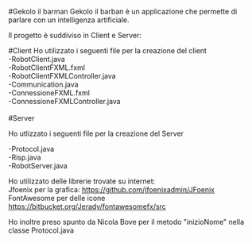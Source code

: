 #Gekolo il barman
Gekolo il barban è un applicazione che permette di parlare con un intelligenza artificiale.<br>

Il progetto è suddiviso in Client e Server:<br>

#Client
Ho utilizzato i seguenti file per la creazione del client<br>
-RobotClient.java<br>
-RobotClientFXML.fxml<br>
-RobotClientFXMLController.java<br>
-Communication.java<br>
-ConnessioneFXML.fxml<br>
-ConnessioneFXMLController.java<br>
<br>
#Server

Ho utlizzato i seguenti file per la creazione del Server<br>

-Protocol.java<br>
-Risp.java<br>
-RobotServer.java<br>




Ho utilizzato delle librerie trovate su internet: <br>
Jfoenix per la grafica: https://github.com/jfoenixadmin/JFoenix <br>
FontAwesome per delle icone https://bitbucket.org/Jerady/fontawesomefx/src<br>

Ho inoltre preso spunto da Nicola Bove per il metodo "inizioNome" nella classe Protocol.java

